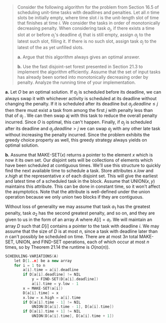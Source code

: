 > Consider the following algorithm for the problem from Section 16.5 of scheduling unit-time tasks with deadlines and penalties. Let all $n$ time slots be initially empty, where time slot $i$ is the unit-length slot of time that finishes at time $i$. We consider the tasks in order of monotonically decreasing penalty. When considering task $a_j$, if there exists a time slot at or before $a_j$'s deadline $d_j$ that is still empty, assign $a_j$ to the latest such slot, filling it. If there is no such slot, assign task $a_j$ to the latest of the as yet unfilled slots.
>
> **a.** Argue that this algorithm always gives an optimal answer.
>
> **b.** Use the fast disjoint-set forest presented in Section 21.3 to implement the algorithm efficiently. Assume that the set of input tasks has already been sorted into monotonically decreasing order by penalty. Analyze the running time of your implementation.

**a.** Let $O$ be an optimal solution. If $a_j$ is scheduled before its deadline, we can always swap it with whichever activity is scheduled at its deadline without changing the penalty. If it is scheduled after its deadline but $a_j.deadline \le j$ then there must exist a task from among the first $j$ with penalty less than that of $a_j$ . We can then swap aj with this task to reduce the overall penalty incurred. Since $O$ is optimal, this can't happen. Finally, if $a_j$ is scheduled after its deadline and $a_j.deadline > j$ we can swap $a_j$ with any other late task without increasing the penalty incurred. Since the problem exhibits the greedy choice property as well, this greedy strategy always yields on optimal solution.

**b.** Assume that $\text{MAKE-SET}(x)$ returns a pointer to the element $x$ which is now it its own set. Our disjoint sets will be collections of elements which have been scheduled at contiguous times. We'll use this structure to quickly find the next available time to schedule a task. Store attributes $x.low$ and $x.high$ at the representative $x$ of each disjoint set. This will give the earliest and latest time of a scheduled task in the block. Assume that $\text{UNION}(x, y)$ maintains this attribute. This can be done in constant time, so it won't affect the asymptotics. Note that the attribute is well-defined under the union operation because we only union two blocks if they are contiguous.

Without loss of generality we may assume that task $a_1$ has the greatest penalty, task $a_2$ has the second greatest penalty, and so on, and they are given to us in the form of an array $A$ where $A[i] = a_i$. We will maintain an array $D$ such that $D[i]$ contains a pointer to the task with deadline $i$. We may assume that the size of $D$ is at most $n$, since a task with deadline later than $n$ can't possibly be scheduled on time. There are at most $3n$ total $\text{MAKE-SET}$, $\text{UNION}$, and $\text{FIND-SET}$ operations, each of which occur at most $n$ times, so by Theorem 21.14 the runtime is $O(n\alpha(n))$.

```cpp
SCHEDULING-VARIATIONS(A)
    let D[1..n] be a new array
    for i = 1 to n
        a[i].time = a[i].deadline
        if D[a[i].deadline] != NIL
            y = FIND-SET(D[a[i].deadline])
            a[i].time = y.low - 1
        x = MAKE-SET(a[i])
        D[a[i].time] = x
        x.low = x.high = a[i].time
        if D[a[i].time - 1] != NIL
            UNION(D[a[i].time - 1], D[a[i].time])
        if D[a[i].time + 1] != NIL
            UNION(D[a[i].time], D[a[i].time + 1])
```
